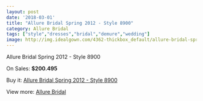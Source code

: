 ```yaml
---
layout: post
date: '2018-03-01'
title: "Allure Bridal Spring 2012 - Style 8900"
category: Allure Bridal
tags: ["style","dresses","bridal","demure","wedding"]
image: http://img.idealgown.com/4362-thickbox_default/allure-bridal-spring-2012-style-8900.jpg
---
```

Allure Bridal Spring 2012 - Style 8900

On Sales: **$200.495**
<a href="https://www.idealgown.com/en/allure-bridal/1976-allure-bridal-spring-2012-style-8900.html"><amp-img layout="responsive" width="600" height="600" src="//img.idealgown.com/4362-thickbox_default/allure-bridal-spring-2012-style-8900.jpg" alt="Allure Bridal Spring 2012 - Style 8900 0" /></a>
<a href="https://www.idealgown.com/en/allure-bridal/1976-allure-bridal-spring-2012-style-8900.html"><amp-img layout="responsive" width="600" height="600" src="//img.idealgown.com/4365-thickbox_default/allure-bridal-spring-2012-style-8900.jpg" alt="Allure Bridal Spring 2012 - Style 8900 1" /></a>
<a href="https://www.idealgown.com/en/allure-bridal/1976-allure-bridal-spring-2012-style-8900.html"><amp-img layout="responsive" width="600" height="600" src="//img.idealgown.com/4364-thickbox_default/allure-bridal-spring-2012-style-8900.jpg" alt="Allure Bridal Spring 2012 - Style 8900 2" /></a>
<a href="https://www.idealgown.com/en/allure-bridal/1976-allure-bridal-spring-2012-style-8900.html"><amp-img layout="responsive" width="600" height="600" src="//img.idealgown.com/4363-thickbox_default/allure-bridal-spring-2012-style-8900.jpg" alt="Allure Bridal Spring 2012 - Style 8900 3" /></a>

Buy it: [Allure Bridal Spring 2012 - Style 8900](https://www.idealgown.com/en/allure-bridal/1976-allure-bridal-spring-2012-style-8900.html "Allure Bridal Spring 2012 - Style 8900")

View more: [Allure Bridal](https://www.idealgown.com/en/29-allure-bridal "Allure Bridal")
